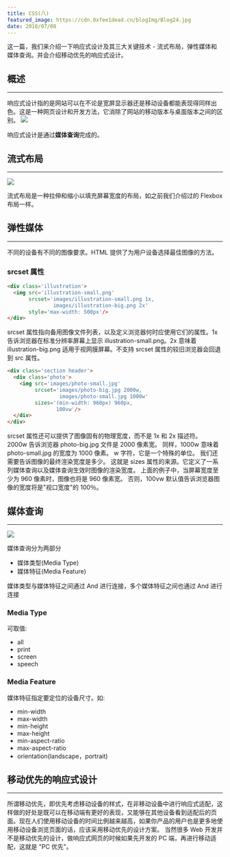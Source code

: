 ```yaml
---
title: CSS(八)
featured_image: https://cdn.0xfee1dead.cn/blogImg/Blog24.jpg
date: 2018/07/08
---
```


这一篇，我们来介绍一下响应式设计及其三大关键技术 - 流式布局，弹性媒体和媒体查询。并会介绍移动优先的响应式设计。

## 概述 
***  
响应式设计指的是网站可以在不论是宽屏显示器还是移动设备都能表现得同样出色。这是一种网页设计和开发方法，它消除了网站的移动版本与桌面版本之间的区别。
![](https://cdn.0xfee1dead.cn/contentImg/responsive-design/how-responsive-websites-work-5f0a33.png)

响应式设计是通过**媒体查询**完成的。

## 流式布局
***  
![](https://cdn.0xfee1dead.cn/contentImg/responsive-design/fixed-width-vs-fluid-layouts-258df9.png)

流式布局是一种拉伸和缩小以填充屏幕宽度的布局，如之前我们介绍过的 Flexbox 布局一样。

## 弹性媒体
***  
不同的设备有不同的图像要求。HTML 提供了为用户设备选择最佳图像的方法。 

### srcset 属性
``` html
<div class='illustration'>
  <img src='illustration-small.png'
       srcset='images/illustration-small.png 1x,
               images/illustration-big.png 2x'
       style='max-width: 500px'/>
</div>

```
srcset 属性指向备用图像文件列表，以及定义浏览器何时应使用它们的属性。1x 告诉浏览器在标准分辨率屏幕上显示 illustration-small.png。2x 意味着 illustration-big.png 适用于视网膜屏幕。不支持 srcset 属性的较旧浏览器会回退到 src 属性。 

``` html
<div class='section header'>
  <div class='photo'>
    <img src='images/photo-small.jpg'
         srcset='images/photo-big.jpg 2000w,
                 images/photo-small.jpg 1000w'
         sizes='(min-width: 960px) 960px,
                100vw'/>
  </div>
</div>
```
srcset 属性还可以提供了图像固有的物理宽度，而不是 1x 和 2x 描述符。 2000w 告诉浏览器 photo-big.jpg 文件是 2000 像素宽。 同样，1000w 意味着 photo-small.jpg 的宽度为 1000 像素。 
w 字符，它是一个特殊的单位。
我们还需要告诉图像的最终渲染宽度是多少。 这就是 sizes 属性的来源。它定义了一系列媒体查询以及媒体查询生效时图像的渲染宽度。
上面的例子中，当屏幕宽度至少为 960 像素时，图像也将是 960 像素宽。 否则，100vw 默认值告诉浏览器图像的宽度将是"视口宽度"的 100％。

## 媒体查询
***  
![](https://cdn.0xfee1dead.cn/contentImg/responsive-design/media-query-terms-137d06.png)

媒体查询分为两部分
- 媒体类型(Media Type)
- 媒体特征(Media Feature)

媒体类型与媒体特征之间通过 And 进行连接，多个媒体特征之间也通过 And 进行连接
### Media Type
可取值: 
- all
- print
- screen
- speech

### Media Feature
媒体特征指定要定位的设备尺寸。如: 
- min-width
- max-width
- min-height
- max-height
- min-aspect-ratio
- max-aspect-ratio
- orientation(landscape，portrait)

## 移动优先的响应式设计
***  
所谓移动优先，即优先考虑移动设备的样式，在非移动设备中进行响应式适配，这样做的好处是既可以在移动端有更好的表现，又能够在其他设备看到适配后的页面。现在人们使用移动设备的时间比例越来越高，如果你产品的用户也是更多地使用移动设备浏览页面的话，应该采用移动优先的设计方案。
当然很多 Web 开发并不是移动优先的设计，做响应式网页的时候如果先开发的 PC 端，再进行移动适配，这就是 "PC 优先"。